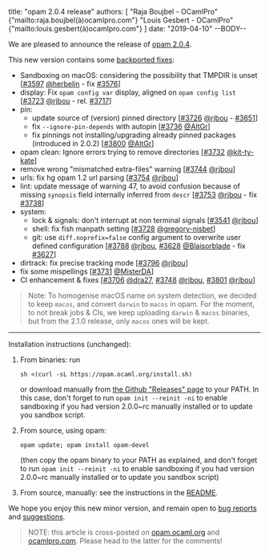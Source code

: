 title: "opam 2.0.4 release"
authors: [
  "Raja Boujbel - OCamlPro" {"mailto:raja.boujbel(à)ocamlpro.com"}
  "Louis Gesbert - OCamlPro" {"mailto:louis.gesbert(à)ocamlpro.com"}
]
date: "2019-04-10"
--BODY--

We are pleased to announce the release of [opam 2.0.4](https://github.com/ocaml/opam/releases/tag/2.0.4).

This new version contains some [backported fixes](https://github.com/ocaml/opam/pull/3805):
* Sandboxing on macOS: considering the possibility that TMPDIR is unset [[#3597](https://github.com/ocaml/opam/pull/3597) [@herbelin](https://github.com/herbelin) - fix [#3576](https://github.com/ocaml/opam/issues/3576)]
* display: Fix `opam config var` display, aligned on `opam config list` [[#3723](https://github.com/ocaml/opam/pull/3723) [@rjbou](https://github.com/rjbou) - rel. [#3717](https://github.com/ocaml/opam/issues/3717)]
* pin:
  * update source of (version) pinned directory [[#3726](https://github.com/ocaml/opam/pull/3726) [@rjbou](https://github.com/rjbou) - [#3651](https://github.com/ocaml/opam/issues/3651)]
  * fix `--ignore-pin-depends` with autopin [[#3736](https://github.com/ocaml/opam/pull/3736) [@AltGr](https://github.com/AltGr)]
  * fix pinnings not installing/upgrading already pinned packages (introduced in 2.0.2) [[#3800](https://github.com/ocaml/opam/pull/3800) [@AltGr](https://github.com/AltGr)]
* opam clean: Ignore errors trying to remove directories [[#3732](https://github.com/ocaml/opam/pull/3732) [@kit-ty-kate](https://github.com/kit)]
* remove wrong "mismatched extra-files" warning [[#3744](https://github.com/ocaml/opam/pull/3744) [@rjbou](https://github.com/rjbou)]
* urls: fix hg opam 1.2 url parsing [[#3754](https://github.com/ocaml/opam/pull/3754) [@rjbou](https://github.com/rjbou)]
* lint: update message of warning 47, to avoid confusion because of missing `synopsis` field internally inferred from `descr` [[#3753](https://github.com/ocaml/opam/pull/3753) [@rjbou](https://github.com/rjbou) - fix [#3738](https://github.com/ocaml/opam/issues/3738)]
* system:
  * lock & signals: don't interrupt at non terminal signals [[#3541](https://github.com/ocaml/opam/pull/3541) [@rjbou](https://github.com/rjbou)]
  * shell: fix fish manpath setting [[#3728](https://github.com/ocaml/opam/pull/3728) [@gregory-nisbet](https://github.com/gregory)]
  * git: use `diff.noprefix=false` config argument to overwrite user defined configuration [[#3788](https://github.com/ocaml/opam/pull/3788) [@rjbou](https://github.com/rjbou), [#3628](https://github.com/ocaml/opam/pull/3628) [@Blaisorblade](https://github.com/Blaisorblade) - fix [#3627](https://github.com/ocaml/opam/issues/3627)]
* dirtrack: fix precise tracking mode [[#3796](https://github.com/ocaml/opam/pull/3796) [@rjbou](https://github.com/rjbou)]
* fix some mispellings [[#3731](https://github.com/ocaml/opam/pull/3731) [@MisterDA](https://github.com/MisterDA)]
* CI enhancement & fixes [[#3706](https://github.com/ocaml/opam/pull/3706) [@dra27](https://github.com/dra27), [#3748](https://github.com/ocaml/opam/pull/3748) [@rjbou](https://github.com/rjbou), [#3801](https://github.com/ocaml/opam/pull/3801) [@rjbou](https://github.com/rjbou)]

> Note: To homogenise macOS name on system detection, we decided to keep `macos`, and convert `darwin` to `macos` in opam. For the moment, to not break jobs & CIs, we keep uploading `darwin` & `macos` binaries, but from the 2.1.0 release, only `macos` ones will be kept.

---

Installation instructions (unchanged):

1. From binaries: run

    ```
    sh <(curl -sL https://opam.ocaml.org/install.sh)
    ```

    or download manually from [the Github "Releases" page](https://github.com/ocaml/opam/releases/tag/2.0.4) to your PATH. In this case, don't forget to run `opam init --reinit -ni` to enable sandboxing if you had version 2.0.0~rc manually installed or to update you sandbox script.

2. From source, using opam:

    ```
    opam update; opam install opam-devel
    ```

   (then copy the opam binary to your PATH as explained, and don't forget to run `opam init --reinit -ni` to enable sandboxing if you had version 2.0.0~rc manually installed or to update you sandbox script)

3. From source, manually: see the instructions in the [README](https://github.com/ocaml/opam/tree/2.0.4#compiling-this-repo).

We hope you enjoy this new minor version, and remain open to [bug reports](https://github.com/ocaml/opam/issues) and [suggestions](https://github.com/ocaml/opam/issues).

> NOTE: this article is cross-posted on [opam.ocaml.org](https://opam.ocaml.org/blog/) and [ocamlpro.com](http://www.ocamlpro.com/category/blog/). Please head to the latter for the comments!
